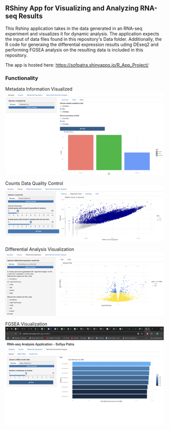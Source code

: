 ## RShiny App for Visualizing and Analyzing RNA-seq Results

This Rshiny application takes in the data generated in an RNA-seq experiment and visualizes it for dynamic analysis. The application expects the input of data files found in this repository's Data folder. Additionally, the R code for generaing the differential expression results uding DEseq2 and performing FGSEA analysis on the resulting data is included in this repository. 

The app is hosted here: https://sofpatra.shinyapps.io/R_App_Project/


### Functionality

Metadata Information Visualized
![Alt text](Images/metadata.png)


Counts Data Quality Control 
![Alt text](Images/countsqc.png)

Differential Analysis Visualization 
![Alt text](Images/volcano.png)

FGSEA Visualization 
![Alt text](Images/fgsea.png)
